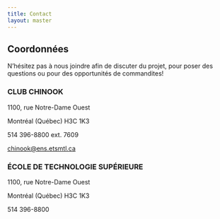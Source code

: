```yaml
---
title: Contact
layout: master
---
```


## Coordonnées

N’hésitez pas à nous joindre afin de discuter du projet, pour poser des questions ou pour des opportunités de commandites!


### CLUB CHINOOK

1100, rue Notre-Dame Ouest

Montréal (Québec) H3C 1K3

514 396-8800 ext. 7609

chinook@ens.etsmtl.ca

### ÉCOLE DE TECHNOLOGIE SUPÉRIEURE

1100, rue Notre-Dame Ouest

Montréal (Québec) H3C 1K3

514 396-8800
